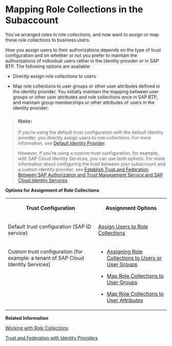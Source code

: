 <!-- loio9e1bf57130ef466e8017eab298b40e5e -->

# Mapping Role Collections in the Subaccount

You've arranged roles in role collections, and now want to assign or map these role collections to business users.

How you assign users to their authorizations depends on the type of trust configuration and on whether or not you prefer to maintain the authorizations of individual users rather in the identity provider or in SAP BTP. The following options are available:

-   Directly assign role collections to users.

-   Map role collections to user groups or other user attributes defined in the identity provider. You initially maintain the mapping between user groups or other user attributes and role collections once in SAP BTP, and maintain group memberships or other attributes of users in the identity provider.


> ### Note:  
> If you’re using the default trust configuration with the default identity provider, you directly assign users to role collections. For more information, see [Default Identity Provider](default-identity-provider-d6a8db7.md).
> 
> However, if you’re using a custom trust configuration, for example, with SAP Cloud Identity Services, you can use both options. For more information about configuring the trust between your subaccount and a custom identity provider, see [Establish Trust and Federation Between SAP Authorization and Trust Management Service and SAP Cloud Identity Services](establish-trust-and-federation-between-sap-authorization-and-trust-management-service-a-161f8f0.md).

**Options for Assignment of Role Collections**


<table>
<tr>
<th valign="top">

Trust Configuration

</th>
<th valign="top">

Assignment Options

</th>
</tr>
<tr>
<td valign="top">

Default trust configuration \(SAP ID service\)

</td>
<td valign="top">

[Assign Users to Role Collections](assign-users-to-role-collections-c576676.md) 

</td>
</tr>
<tr>
<td valign="top">

Custom trust configuration \(for example: a tenant of SAP Cloud Identity Services\)

</td>
<td valign="top">

-   [Assigning Role Collections to Users or User Groups](assigning-role-collections-to-users-or-user-groups-31532c7.md)

-   [Map Role Collections to User Groups](map-role-collections-to-user-groups-51acfc8.md)

-   [Map Role Collections to User Attributes](map-role-collections-to-user-attributes-b3fbb1a.md)




</td>
</tr>
</table>

**Related Information**  


[Working with Role Collections](working-with-role-collections-393ea0b.md "As an administrator, you group application roles in role collections. You then assign role collections to application users.")

[Trust and Federation with Identity Providers](trust-and-federation-with-identity-providers-cb1bc8f.md "When setting up accounts you need to assign users. While we provide you with your first users to get you started, your organization has identity providers that you want to integrate.")

